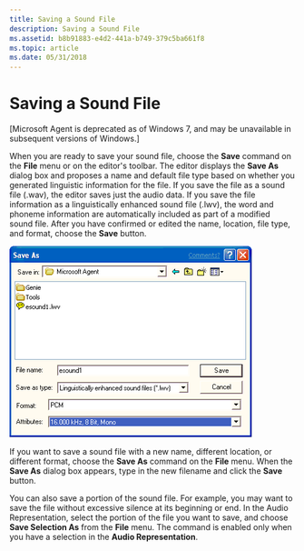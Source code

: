 ```yaml
---
title: Saving a Sound File
description: Saving a Sound File
ms.assetid: b8b91883-e4d2-441a-b749-379c5ba661f8
ms.topic: article
ms.date: 05/31/2018
---
```


# Saving a Sound File

\[Microsoft Agent is deprecated as of Windows 7, and may be unavailable in subsequent versions of Windows.\]

When you are ready to save your sound file, choose the **Save** command on the **File** menu or on the editor's toolbar. The editor displays the **Save As** dialog box and proposes a name and default file type based on whether you generated linguistic information for the file. If you save the file as a sound file (.wav), the editor saves just the audio data. If you save the file information as a linguistically enhanced sound file (.lwv), the word and phoneme information are automatically included as part of a modified sound file. After you have confirmed or edited the name, location, file type, and format, choose the **Save** button.

![Screenshot that shows the 'Save As' dialog with a 'File name', 'Save as type', 'Format', and 'Attributes' selected.](images/f7listsave.gif)

If you want to save a sound file with a new name, different location, or different format, choose the **Save As** command on the **File** menu. When the **Save As** dialog box appears, type in the new filename and click the **Save** button.

You can also save a portion of the sound file. For example, you may want to save the file without excessive silence at its beginning or end. In the Audio Representation, select the portion of the file you want to save, and choose **Save Selection As** from the **File** menu. The command is enabled only when you have a selection in the **Audio Representation**.

 

 




